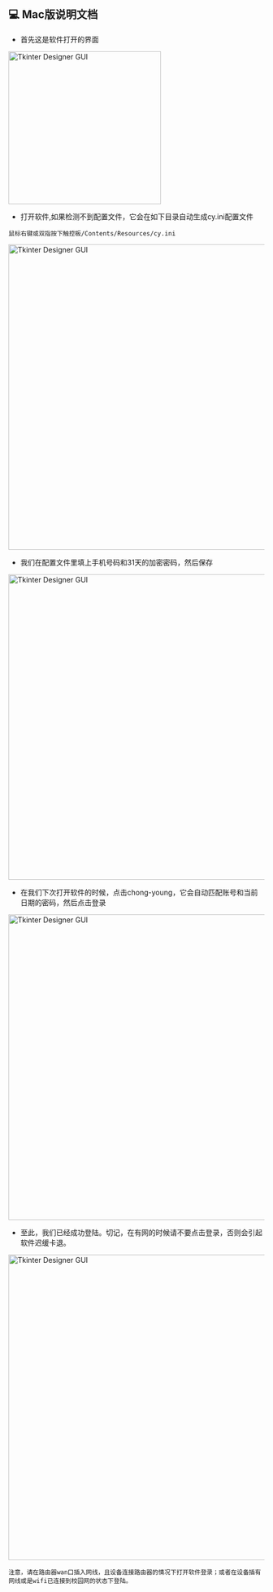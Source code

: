 ## 💻 Mac版说明文档

- 首先这是软件打开的界面

<img width="300" alt="Tkinter Designer GUI" src="https://github.com/dapaoxixixi/feiyoung/blob/main/Image/pc1.png">

- 打开软件,如果检测不到配置文件，它会在如下目录自动生成cy.ini配置文件

```
鼠标右键或双指按下触控板/Contents/Resources/cy.ini
```

<img width="600" alt="Tkinter Designer GUI" src="https://github.com/dapaoxixixi/feiyoung/blob/main/Image/pc4.png">

- 我们在配置文件里填上手机号码和31天的加密密码，然后保存

<img width="600" alt="Tkinter Designer GUI" src="https://github.com/dapaoxixixi/feiyoung/blob/main/Image/pc2.png">

- 在我们下次打开软件的时候，点击chong-young，它会自动匹配账号和当前日期的密码，然后点击登录

<img width="600" alt="Tkinter Designer GUI" src="https://github.com/dapaoxixixi/feiyoung/blob/main/Image/pc3.png">

- 至此，我们已经成功登陆。切记，在有网的时候请不要点击登录，否则会引起软件迟缓卡退。

<img width="600" alt="Tkinter Designer GUI" src="https://github.com/dapaoxixixi/feiyoung/blob/main/Image/pc5.png">

```
注意，请在路由器wan口插入网线，且设备连接路由器的情况下打开软件登录；或者在设备插有网线或是wifi已连接到校园网的状态下登陆。
```
